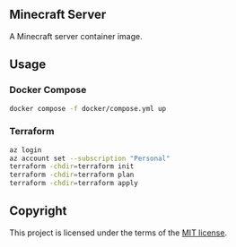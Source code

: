 ## Minecraft Server
A Minecraft server container image.

## Usage
### Docker Compose
```bash
docker compose -f docker/compose.yml up
```

### Terraform
```bash
az login
az account set --subscription "Personal"
terraform -chdir=terraform init
terraform -chdir=terraform plan
terraform -chdir=terraform apply
```

## Copyright
This project is licensed under the terms of the [MIT license](/LICENSE).